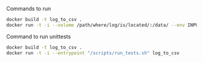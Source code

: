 Commands to run
```bash
docker build -t log_to_csv . 
docker run -t -i --volume /path/where/log/is/located/:/data/ --env INPUT_FILE=/data/access.log log_to_csv
```


Command to run unittests
```bash
docker build -t log_to_csv . 
docker run -t -i --entrypoint "/scripts/run_tests.sh" log_to_csv
```

